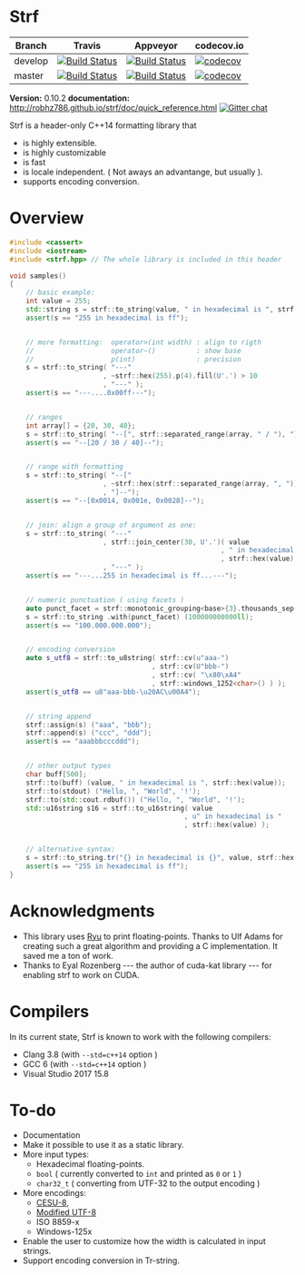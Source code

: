 # Strf

Branch   | Travis | Appveyor | codecov.io
---------|--------|----------|-----------
develop  | [![Build Status](https://travis-ci.org/robhz786/strf.svg?branch=develop)](https://travis-ci.org/robhz786/strf)| [![Build Status](https://ci.appveyor.com/api/projects/status/github/robhz786/strf?branch=develop&svg=true)](https://ci.appveyor.com/project/robhz786/strf/branch/develop)| [![codecov](https://codecov.io/gh/robhz786/robhz786/branch/develop/graph/badge.svg)](https://codecov.io/gh/robhz786/strf/branch/develop)
master   | [![Build Status](https://travis-ci.org/robhz786/strf.svg?branch=master)](https://travis-ci.org/robhz786/strf)| [![Build Status](https://ci.appveyor.com/api/projects/status/github/robhz786/strf?branch=master&svg=true)](https://ci.appveyor.com/project/robhz786/strf/branch/master)| [![codecov](https://codecov.io/gh/robhz786/robhz786/branch/master/graph/badge.svg)](https://codecov.io/gh/robhz786/strf/branch/master)

**Version:** 0.10.2
**documentation:** http://robhz786.github.io/strf/doc/quick_reference.html
[![Gitter chat](https://badges.gitter.im/gitterHQ/gitter.png)](https://gitter.im/cpp-strf/strf)


Strf is a header-only C++14 formatting library that

* is highly extensible.
* is highly customizable
* is fast
* is locale independent. ( Not aways an advantange, but usually ).
* supports encoding conversion.

# Overview

```c++
#include <cassert>
#include <iostream>
#include <strf.hpp> // The whole library is included in this header

void samples()
{
    // basic example:
    int value = 255;
    std::string s = strf::to_string(value, " in hexadecimal is ", strf::hex(value));
    assert(s == "255 in hexadecimal is ff");


    // more formatting:  operator>(int width) : align to rigth
    //                   operator~()          : show base
    //                   p(int)               : precision
    s = strf::to_string( "---"
                       , ~strf::hex(255).p(4).fill(U'.') > 10
                       , "---" );
    assert(s == "---....0x00ff---");


    // ranges
    int array[] = {20, 30, 40};
    s = strf::to_string( "--[", strf::separated_range(array, " / "), "]--");
    assert(s == "--[20 / 30 / 40]--");


    // range with formatting
    s = strf::to_string( "--["
                       , ~strf::hex(strf::separated_range(array, ", ")).p(4)
                       , "]--");
    assert(s == "--[0x0014, 0x001e, 0x0028]--");


    // join: align a group of argument as one:
    s = strf::to_string( "---"
                       , strf::join_center(30, U'.')( value
                                                    , " in hexadecimal is "
                                                    , strf::hex(value) )
                       , "---" );
    assert(s == "---...255 in hexadecimal is ff...---");


    // numeric punctuation ( using facets )
    auto punct_facet = strf::monotonic_grouping<base>{3}.thousands_sep(U'.');
    s = strf::to_string .with(punct_facet) (100000000000ll);
    assert(s == "100.000.000.000");


    // encoding conversion
    auto s_utf8 = strf::to_u8string( strf::cv(u"aaa-")
                                   , strf::cv(U"bbb-")
                                   , strf::cv( "\x80\xA4"
                                   , strf::windows_1252<char>() ) );
    assert(s_utf8 == u8"aaa-bbb-\u20AC\u00A4");


    // string append
    strf::assign(s) ("aaa", "bbb");
    strf::append(s) ("ccc", "ddd");
    assert(s == "aaabbbcccddd");


    // other output types
    char buff[500];
    strf::to(buff) (value, " in hexadecimal is ", strf::hex(value));
    strf::to(stdout) ("Hello, ", "World", '!');
    strf::to(std::cout.rdbuf()) ("Hello, ", "World", '!');
    std::u16string s16 = strf::to_u16string( value
                                           , u" in hexadecimal is "
                                           , strf::hex(value) );


    // alternative syntax:
    s = strf::to_string.tr("{} in hexadecimal is {}", value, strf::hex(value));
    assert(s == "255 in hexadecimal is ff");
}
```
# Acknowledgments

- This library uses [Ryu](https://github.com/ulfjack/ryu) to print floating-points. Thanks to Ulf Adams for creating such a great algorithm and providing a C implementation. It saved me a ton of work.
- Thanks to Eyal Rozenberg --- the author of cuda-kat library --- for enabling strf to work on CUDA.

# Compilers

In its current state, Strf is known to work with the following compilers:

* Clang 3.8 (with `--std=c++14` option )
* GCC 6 (with `--std=c++14` option )
* Visual Studio 2017 15.8

# To-do

* Documentation
* Make it possible to use it as a static library.
* More input types:
  - Hexadecimal floating-points.
  - `bool` ( currently converted to `int` and printed as `0` or `1` )
  - `char32_t` ( converting from UTF-32 to the output encoding )
* More encodings:
  - [CESU-8](https://en.wikipedia.org/wiki/CESU-8),
  - [Modified UTF-8](https://en.wikipedia.org/wiki/UTF-8#Modified_UTF-8)
  - ISO 8859-x
  - Windows-125x
* Enable the user to customize how the width is calculated in input strings.
* Support encoding conversion in Tr-string.
